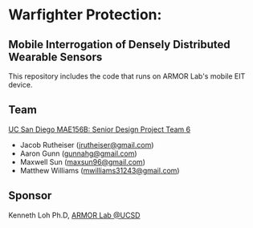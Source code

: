 # Warfighter Protection: 
## Mobile Interrogation of Densely Distributed Wearable Sensors 

This repository includes the code that runs on ARMOR Lab's mobile EIT device.

## Team

[UC San Diego MAE156B: Senior Design Project Team 6](https://sites.google.com/a/eng.ucsd.edu/156b-2018-spring-team06/)

* Jacob Rutheiser	(jrutheiser@gmail.com)
* Aaron Gunn			(gunnahg@gmail.com)
* Maxwell Sun		(maxsun96@gmail.com)
* Matthew Williams	(mwilliams31243@gmail.com)

## Sponsor

Kenneth Loh Ph.D, [ARMOR Lab @UCSD](http://armor.eng.ucsd.edu/)
